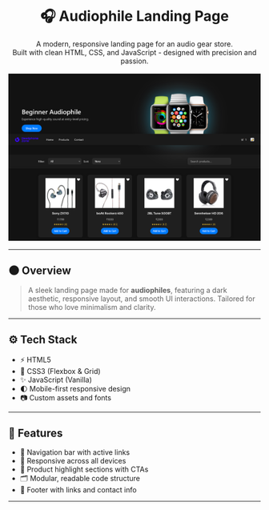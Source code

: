 <h1 align="center">🎧 Audiophile Landing Page</h1>

<p align="center">
  A modern, responsive landing page for an audio gear store. <br>
  Built with clean HTML, CSS, and JavaScript - designed with precision and passion. <br><br>
  <img src="./assets/P1.png" alt="Desktop Preview" width="600"/>
</p>

---

## 🌑 Overview

> A sleek landing page made for **audiophiles**, featuring a dark aesthetic, responsive layout, and smooth UI interactions. Tailored for those who love minimalism and clarity.

---

## ⚙️ Tech Stack

- ⚡ HTML5
- 🎨 CSS3 (Flexbox & Grid)
- ✨ JavaScript (Vanilla)
- 🌓 Mobile-first responsive design
- 📷 Custom assets and fonts

---

## 🧩 Features

- 🔗 Navigation bar with active links
- 📱 Responsive across all devices
- 🎯 Product highlight sections with CTAs
- 🗂️ Modular, readable code structure
- 🔻 Footer with links and contact info

---
